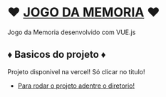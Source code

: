 # ♥️ [JOGO DA MEMORIA](https://jogodamemoria-self.vercel.app/) ♥️

Jogo da Memoria desenvolvido com VUE.js

## ♦️ Basicos do projeto ♦️

Projeto disponivel na vercel! 
Só clicar no titulo!

- [Para rodar o projeto adentre o diretorio!](https://github.com/Artchi3/jogodamemoria/blob/main/jogomemoria/README.md) 

 
